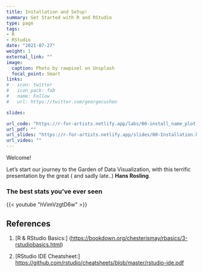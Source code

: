 ```yaml
---
title: Installation and Setup!
summary: Get Started with R and RStudio
type: page
tags:
- R
- RStudio
date: "2021-07-27"
weight: 1
external_link: ""
image:
  caption: Photo by rawpixel on Unsplash
  focal_point: Smart
links:
# - icon: twitter
#   icon_pack: fab
#   name: Follow
#   url: https://twitter.com/georgecushen

slides: 

url_code: "https://r-for-artists.netlify.app/labs/00-install_name_plot.html"
url_pdf: ""
url_slides: "https://r-for-artists.netlify.app/slides/00-Installation.html"
url_video: ""
---
```


Welcome!

Let’s start our journey to the Garden of Data Visualization, with this terrific presentation by the great ( and sadly late..) **Hans Rosling**.

### The best stats you’ve ever seen

{{< youtube "hVimVzgtD6w" >}}



## References

1. [R & RStudio Basics:] (https://bookdown.org/chesterismay/rbasics/3-rstudiobasics.html)

2. [RStudio IDE Cheatsheet:] https://github.com/rstudio/cheatsheets/blob/master/rstudio-ide.pdf




